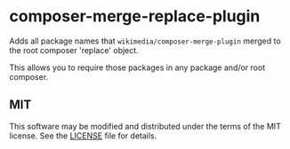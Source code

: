 # composer-merge-replace-plugin

Adds all package names that `wikimedia/composer-merge-plugin` merged to the root composer 'replace' object.

This allows you to require those packages in any package and/or root composer.


## MIT
This software may be modified and distributed under the terms of the MIT license. See the [LICENSE](LICENSE.md) file for details.
